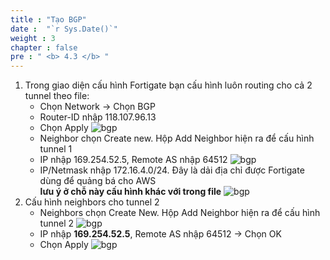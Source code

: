 ```yaml
---
title : "Tạo BGP"
date :  "`r Sys.Date()`" 
weight : 3
chapter : false
pre : " <b> 4.3 </b> "
---
```

1.	Trong giao diện cấu hình Fortigate bạn cấu hình luôn routing cho cả 2 tunnel theo file:
      + Chọn Network -> Chọn BGP
      + Router-ID nhập 118.107.96.13
      + Chọn Apply
![bgp](/images/4.vpnsitetositefortigate/BGP-1.png)
      + Neighbor chọn Create new. Hộp Add Neighbor hiện ra để cấu hình tunnel 1
      + IP nhập 169.254.52.5, Remote AS nhập 64512 
![bgp](/images/4.vpnsitetositefortigate/BGP-2.png)
      + IP/Netmask nhập 172.16.4.0/24. Đây là dải địa chỉ được Fortigate dùng để quảng bá cho AWS\
**lưu ý ở chỗ này cấu hình khác với trong file**
![bgp](/images/4.vpnsitetositefortigate/BGP-3.png)
2.	Cấu hình neighbors cho tunnel 2
      + Neighbors chọn Create New. Hộp Add Neighbor hiện ra để cấu hình tunnel 2
![bgp](/images/4.vpnsitetositefortigate/BGP-4.png)
      + IP nhập **169.254.52.5**, Remote AS nhập 64512 -> Chọn OK 
      + Chọn Apply
![bgp](/images/4.vpnsitetositefortigate/BGP-5.png)